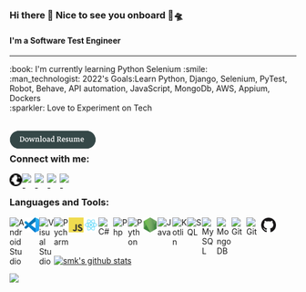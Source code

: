 ### Hi there 👋 Nice to see you onboard :rocket::flying_saucer:
#### I'm a Software Test Engineer
<hr>
:book: I'm currently learning Python Selenium :smile:<br>
:man_technologist: 2022's Goals:Learn Python, Django, Selenium, PyTest, Robot, Behave, API automation, JavaScript, MongoDb, AWS, Appium, Dockers<br>
:sparkler: Love to Experiment on Tech<br><br>

[<img align="left" alt="-" width="152px" src="template.png" />][Resume]

<br>

### Connect with me:

[<img align="left" alt="-" width="22px" src="https://raw.githubusercontent.com/iconic/open-iconic/master/svg/globe.svg" />][website]
[<img align="left" alt="-" width="22px" src="http://cdn.jsdelivr.net/npm/simple-icons@3/icons/instagram.svg" />][instagram]
[<img align="left" alt="-" width="22px" src="http://cdn.jsdelivr.net/npm/simple-icons@3/icons/linkedin.svg" />][linkedin]
[<img align="left" alt="-" width="22px" src="http://cdn.jsdelivr.net/npm/simple-icons@3/icons/twitter.svg" />][twitter]
[<img align="left" alt="-" width="22px" src="http://cdn.jsdelivr.net/npm/simple-icons@3/icons/youtube.svg" />][youtube] <br />
### Languages and Tools:

[<img align="left" alt="Android Studio" width="26px" src="https://sdtimes.com/wp-content/uploads/2021/05/Untitled-10.png" />][website]
[<img align="left" alt="Visual Studio Code" width="26px" src="https://raw.githubusercontent.com/github/explore/80688e429a7d4ef2fca1e82350fe8e3517d3494d/topics/visual-studio-code/visual-studio-code.png" />][website]
[<img align="left" alt="Visual Studio" width="26px" src="https://upload.wikimedia.org/wikipedia/commons/thumb/c/cd/Visual_Studio_2017_Logo.svg/1200px-Visual_Studio_2017_Logo.svg.png" />][website]
[<img align="left" alt="Pycharm" width="26px" src="https://blog.jetbrains.com/wp-content/uploads/2015/12/pycharm-PyCharm_400x400_Twitter_logo_white.png" />][website]
[<img align="left" alt="JavaScript" width="26px" src="https://raw.githubusercontent.com/github/explore/80688e429a7d4ef2fca1e82350fe8e3517d3494d/topics/javascript/javascript.png" />][website]
[<img align="left" alt="React" width="26px" src="https://raw.githubusercontent.com/github/explore/80688e429a7d4ef2fca1e82350fe8e3517d3494d/topics/react/react.png" />][website]
[<img align="left" alt="C#" width="26px" src="https://seeklogo.com/images/C/c-sharp-c-logo-02F17714BA-seeklogo.com.png" />][website]
[<img align="left" alt="Php" width="26px" src="https://brandslogos.com/wp-content/uploads/images/large/php-logo-1.png" />][website]
[<img align="left" alt="Python" width="26px" src="https://github.com/SeleniumHQ/docker-selenium/blob/trunk/logo.png" />][website]
[<img align="left" alt="Node.js" width="26px" src="https://raw.githubusercontent.com/github/explore/80688e429a7d4ef2fca1e82350fe8e3517d3494d/topics/nodejs/nodejs.png" />][website]
[<img align="left" alt="Java" width="26px" src="https://brandslogos.com/wp-content/uploads/images/large/java-logo-1.png" />][website]
[<img align="left" alt="Kotlin" width="26px" src="https://upload.wikimedia.org/wikipedia/commons/thumb/0/06/Kotlin_Icon.svg/2048px-Kotlin_Icon.svg.png" />][website]
[<img align="left" alt="SQL" width="26px" src="https://img.icons8.com/color/480/microsoft-sql-server.png" />][website]
[<img align="left" alt="MySQL" width="26px" src="https://pngimg.com/uploads/mysql/mysql_PNG23.png" />][website]
[<img align="left" alt="MongoDB" width="26px" src="https://cdn.icon-icons.com/icons2/2415/PNG/512/mongodb_original_wordmark_logo_icon_146425.png" />][website]
[<img align="left" alt="Git" width="26px" src="https://git-scm.com/images/logos/downloads/Git-Icon-1788C.png" />][website]
[<img align="left" alt="Git" width="26px" src="https://upload.wikimedia.org/wikipedia/commons/thumb/c/c3/Python-logo-notext.svg/2048px-Python-logo-notext.svg.png" />][website]
[<img align="left" alt="GitHub" width="26px" src="https://raw.githubusercontent.com/github/explore/78df643247d429f6cc873026c0622819ad797942/topics/github/github.png" />][website]


<br /><br />

[![smk's github stats](https://github-readme-stats.vercel.app/api?username=sauravk0997)](https://github.com/anuraghazra/github-readme-stats)



[instagram]: https://www.instagram.com/
[linkedin]: https://www.linkedin.com/in/
[twitter]: https://twitter.com/
[youtube]: https://youtube.com/
[website]: https://www.linkedin.com/in/saurav-kumar-ab595b99/
[Resume]: https://drive.google.com/file/d/1NFw6hCWv0yomhbPIG9IzuTO76Pf8cs9h/view?usp=sharing

![](https://komarev.com/ghpvc/?username=sauravk0997&style=flat-square)
